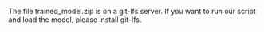 The file trained_model.zip is on a git-lfs server.
If you want to run our script and load the model, please install git-lfs.

